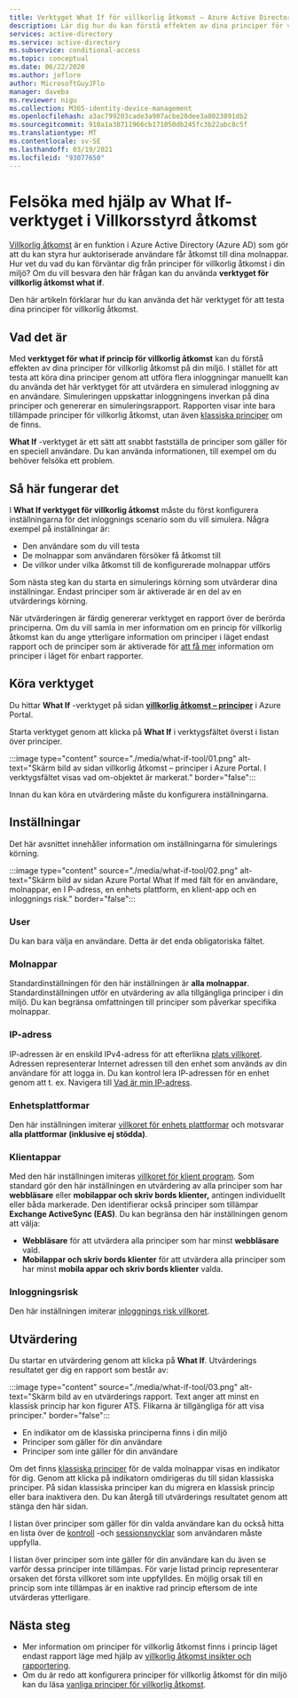 ```yaml
---
title: Verktyget What If för villkorlig åtkomst – Azure Active Directory
description: Lär dig hur du kan förstå effekten av dina principer för villkorlig åtkomst i din miljö.
services: active-directory
ms.service: active-directory
ms.subservice: conditional-access
ms.topic: conceptual
ms.date: 06/22/2020
ms.author: joflore
author: MicrosoftGuyJFlo
manager: daveba
ms.reviewer: nigu
ms.collection: M365-identity-device-management
ms.openlocfilehash: a3ac799203cade3a907acbe28dee3a8023891db2
ms.sourcegitcommit: 910a1a38711966cb171050db245fc3b22abc8c5f
ms.translationtype: MT
ms.contentlocale: sv-SE
ms.lasthandoff: 03/19/2021
ms.locfileid: "93077650"
---
```

# <a name="troubleshoot-using-the-what-if-tool-in-conditional-access"></a>Felsöka med hjälp av What If-verktyget i Villkorsstyrd åtkomst

[Villkorlig åtkomst](./overview.md) är en funktion i Azure Active Directory (Azure AD) som gör att du kan styra hur auktoriserade användare får åtkomst till dina molnappar. Hur vet du vad du kan förväntar dig från principer för villkorlig åtkomst i din miljö? Om du vill besvara den här frågan kan du använda **verktyget för villkorlig åtkomst what if**.

Den här artikeln förklarar hur du kan använda det här verktyget för att testa dina principer för villkorlig åtkomst.

## <a name="what-it-is"></a>Vad det är

Med **verktyget för what if princip för villkorlig åtkomst** kan du förstå effekten av dina principer för villkorlig åtkomst på din miljö. I stället för att testa att köra dina principer genom att utföra flera inloggningar manuellt kan du använda det här verktyget för att utvärdera en simulerad inloggning av en användare. Simuleringen uppskattar inloggningens inverkan på dina principer och genererar en simuleringsrapport. Rapporten visar inte bara tillämpade principer för villkorlig åtkomst, utan även [klassiska principer](policy-migration.md#classic-policies) om de finns.    

**What If** -verktyget är ett sätt att snabbt fastställa de principer som gäller för en speciell användare. Du kan använda informationen, till exempel om du behöver felsöka ett problem.    

## <a name="how-it-works"></a>Så här fungerar det

I **What If verktyget för villkorlig åtkomst** måste du först konfigurera inställningarna för det inloggnings scenario som du vill simulera. Några exempel på inställningar är:

- Den användare som du vill testa 
- De molnappar som användaren försöker få åtkomst till
- De villkor under vilka åtkomst till de konfigurerade molnappar utförs
     
Som nästa steg kan du starta en simulerings körning som utvärderar dina inställningar. Endast principer som är aktiverade är en del av en utvärderings körning.

När utvärderingen är färdig genererar verktyget en rapport över de berörda principerna. Om du vill samla in mer information om en princip för villkorlig åtkomst kan du ange ytterligare information om principer i läget endast rapport och de principer som är aktiverade för [att få mer](howto-conditional-access-insights-reporting.md) information om principer i läget för enbart rapporter.

## <a name="running-the-tool"></a>Köra verktyget

Du hittar **What If** -verktyget på sidan **[villkorlig åtkomst – principer](https://portal.azure.com/#blade/Microsoft_AAD_IAM/ConditionalAccessBlade/Policies)** i Azure Portal.

Starta verktyget genom att klicka på **What If** i verktygsfältet överst i listan över principer.

:::image type="content" source="./media/what-if-tool/01.png" alt-text="Skärm bild av sidan villkorlig åtkomst – principer i Azure Portal. I verktygsfältet visas vad om-objektet är markerat." border="false":::

Innan du kan köra en utvärdering måste du konfigurera inställningarna.

## <a name="settings"></a>Inställningar

Det här avsnittet innehåller information om inställningarna för simulerings körning.

:::image type="content" source="./media/what-if-tool/02.png" alt-text="Skärm bild av sidan Azure Portal What If med fält för en användare, molnappar, en I P-adress, en enhets plattform, en klient-app och en inloggnings risk." border="false":::

### <a name="user"></a>User

Du kan bara välja en användare. Detta är det enda obligatoriska fältet.

### <a name="cloud-apps"></a>Molnappar

Standardinställningen för den här inställningen är **alla molnappar**. Standardinställningen utför en utvärdering av alla tillgängliga principer i din miljö. Du kan begränsa omfattningen till principer som påverkar specifika molnappar.

### <a name="ip-address"></a>IP-adress

IP-adressen är en enskild IPv4-adress för att efterlikna [plats villkoret](location-condition.md). Adressen representerar Internet adressen till den enhet som används av din användare för att logga in. Du kan kontrol lera IP-adressen för en enhet genom att t. ex. Navigera till [Vad är min IP-adress](https://whatismyipaddress.com).    

### <a name="device-platforms"></a>Enhetsplattformar

Den här inställningen imiterar [villkoret för enhets plattformar](concept-conditional-access-conditions.md#device-platforms) och motsvarar **alla plattformar (inklusive ej stödda)**. 

### <a name="client-apps"></a>Klientappar

Med den här inställningen imiteras [villkoret för klient program](concept-conditional-access-conditions.md#client-apps).
Som standard gör den här inställningen en utvärdering av alla principer som har **webbläsare** eller **mobilappar och skriv bords klienter,** antingen individuellt eller båda markerade. Den identifierar också principer som tillämpar **Exchange ActiveSync (EAS)**. Du kan begränsa den här inställningen genom att välja:

- **Webbläsare** för att utvärdera alla principer som har minst **webbläsare** vald. 
- **Mobilappar och skriv bords klienter** för att utvärdera alla principer som har minst **mobila appar och skriv bords klienter** valda. 

### <a name="sign-in-risk"></a>Inloggningsrisk

Den här inställningen imiterar [inloggnings risk villkoret](concept-conditional-access-conditions.md#sign-in-risk).   

## <a name="evaluation"></a>Utvärdering 

Du startar en utvärdering genom att klicka på **What If**. Utvärderings resultatet ger dig en rapport som består av: 

:::image type="content" source="./media/what-if-tool/03.png" alt-text="Skärm bild av en utvärderings rapport. Text anger att minst en klassisk princip har kon figurer ATS. Flikarna är tillgängliga för att visa principer." border="false":::

- En indikator om de klassiska principerna finns i din miljö
- Principer som gäller för din användare
- Principer som inte gäller för din användare

Om det finns [klassiska principer](policy-migration.md#classic-policies) för de valda molnappar visas en indikator för dig. Genom att klicka på indikatorn omdirigeras du till sidan klassiska principer. På sidan klassiska principer kan du migrera en klassisk princip eller bara inaktivera den. Du kan återgå till utvärderings resultatet genom att stänga den här sidan.

I listan över principer som gäller för din valda användare kan du också hitta en lista över de [kontroll](concept-conditional-access-grant.md) -och [sessionsnycklar](concept-conditional-access-session.md) som användaren måste uppfylla.

I listan över principer som inte gäller för din användare kan du även se varför dessa principer inte tillämpas. För varje listad princip representerar orsaken det första villkoret som inte uppfylldes. En möjlig orsak till en princip som inte tillämpas är en inaktive rad princip eftersom de inte utvärderas ytterligare.   

## <a name="next-steps"></a>Nästa steg

- Mer information om principer för villkorlig åtkomst finns i princip läget endast rapport läge med hjälp av [villkorlig åtkomst insikter och rapportering](howto-conditional-access-insights-reporting.md).
- Om du är redo att konfigurera principer för villkorlig åtkomst för din miljö kan du läsa [vanliga principer för villkorlig åtkomst](concept-conditional-access-policy-common.md).
